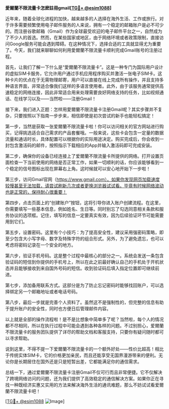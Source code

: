 **愛爾蘭不限流量卡怎麽註冊gmail[[TG💪+ @esim1088](https://t.me/s/esim1088)]**

近年来，随着全球化进程的加快，越来越多的人选择在海外生活、工作或旅行。对于许多需要频繁使用电子邮件服务的人来说，拥有一个稳定的邮箱账户是必不可少的。而注册谷歌邮箱（Gmail）作为全球最受欢迎的电子邮件平台之一，自然成为了不少人的首选。然而，在某些国家或地区，由于网络环境或者政策限制，直接访问Google服务可能会遇到障碍。在这种情况下，选择合适的工具就显得尤为重要了。今天，我们就来聊聊如何利用愛爾蘭不限流量卡顺利完成Gmail账号的注册过程。

首先，让我们了解一下什么是“愛爾蘭不限流量卡”。这是一种专门为国际用户设计的虚拟SIM卡服务，它允许用户通过手机应用程序购买并激活一张电子SIM卡。这种卡片的优点在于无需物理邮寄，用户可以直接在线上完成所有操作，并且支持多种语言界面，非常适合像我们这样的多语言使用者。此外，由于该服务通常提供高速稳定的网络连接，因此非常适合用来处理需要良好网络支持的任务，比如视频通话、在线学习以及——当然啦——注册Gmail！

接下来，我们进入正题：怎样用愛爾蘭不限流量卡注册Gmail呢？其实步骤并不复杂，只要按照以下指南一步步来，相信即使是初次尝试的新手也能轻松搞定！

第一步，当然是获取一张爱爾蘭不限流量卡啦！你可以访问相关的官方网站进行购买，记得挑选适合自己需求的产品套餐哦。一般来说，这些卡会包含一定量的数据流量和通话时长，具体配置可以根据你的实际用途决定。购买完成后，你会收到一封包含激活码的邮件，按照指示下载相应的App并输入激活码即可完成安装。

第二步，确保你的设备已经连接上了爱爾蘭不限流量卡所提供的网络。打开设置页面检查一下当前使用的网络是否正常工作，如果一切顺利的话，你应该能够看到一个稳定的信号图标出现在屏幕右上角。这时候就可以安心地开始下一步啦！

第三步，访问Gmail官网（https://www.gmail.com）。如果你发现网页加载速度较慢甚至无法加载，请尝试刷新几次或者更换浏览器试试看。毕竟有时候网络波动也是正常的，保持耐心很重要！

第四步，点击页面上的“创建账户”按钮，这将引导你进入账户创建流程。在这里，你需要填写一些基本信息，例如姓名、生日等。同时别忘了勾选同意相关条款和服务协议的选项框。记住，填写的信息一定要真实有效，因为后续验证环节可能需要用到它们。

第五步，设置密码。这里有个小技巧：为了提高安全性，建议采用强密码策略，即至少包含大小写字母、数字及特殊字符的组合形式。另外，为了避免遗忘，也可以考虑将密码记录在一个安全的地方。

第六步，验证手机号码。这是整个过程中最核心的部分之一。系统会发送一条包含验证码的短信到你提供的手机号上，所以在此之前最好确认自己的手机处于开机状态并且能够接收到来自国外号码的短信。收到验证码后填入指定位置即可继续前进。

第七步，添加备用联系方式。这部分是为了防止忘记密码时能够找回账户，可以选择绑定另一个邮箱地址或者电话号码。

第八步，最后一步就是完善个人资料了。虽然这不是强制性的，但完整的信息有助于提升账户的安全性，同时也方便日后管理邮件内容。

以上就是全部的操作流程啦！是不是比想象中简单多了呢？当然啦，每个人的情况都不尽相同，所以在执行过程中可能会遇到各种各样的问题。不过别担心，爱爾蘭不限流量卡的服务团队提供了详尽的帮助文档和客服支持，只要你有疑问随时都可以寻求帮助。

说到这里，不得不提一下爱爾蘭不限流量卡的一个额外好处——性价比超高！相比于传统实体SIM卡，它的价格更加亲民，而且还能享受无国界漫游带来的便利。无论你是长期居住在国外还是只是短暂出差，它都能满足你的通信需求。

总结一下，通过爱爾蘭不限流量卡注册Gmail不仅可行而且非常便捷。它不仅解决了跨境网络访问的问题，还为我们提供了高效稳定的通信解决方案。如果你正在寻找一种既经济实惠又实用的方法来解决海外生活的通讯难题，那么不妨试试看爱爾蘭不限流量卡吧！

[[TG💪+ @esim1088](https://t.me/s/esim1088) ![Image](https://i.postimg.cc/4NQfJmqS/Snipaste-2025-05-13-00-14-12.png)]